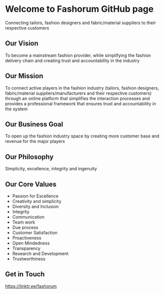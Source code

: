 # Welcome to Fashorum GitHub page
Connecting tailors, fashion designers and fabric/material suppliers to their respective customers

## Our Vision
To become a mainstream fashion provider, while simplifying the fashion delivery chain and
creating trust and accountability in the industry

## Our Mission
To connect active players in the fashion industry (tailors, fashion designers, fabric/material
suppliers/manufacturers and their respective customers) through an online platform that
simplifies the interaction processes and provides a professional framework that ensures trust
and accountability in the system

## Our Business Goal
To open up the fashion industry space by creating more customer base and revenue for the
major players

## Our Philosophy
Simplicity, excellence, integrity and ingenuity

## Our Core Values
- Passion for Excellence
- Creativity and simplicity
- Diversity and Inclusion
- Integrity
- Communication
- Team work
- Due process
- Customer Satisfaction
- Proactiveness
- Open Mindedness
- Transparency
- Research and Development
- Trustworthiness

## Get in Touch
https://linktr.ee/fashorum
